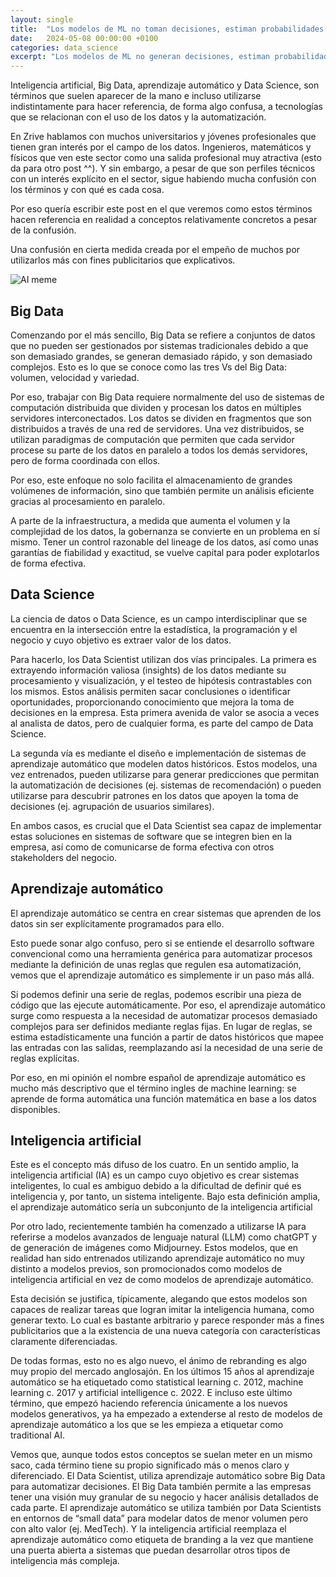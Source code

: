 ```yaml
---
layout: single
title:  "Los modelos de ML no toman decisiones, estiman probabilidades(*)"
date:   2024-05-08 00:00:00 +0100
categories: data_science
excerpt: "Los modelos de ML no generan decisiones, estiman probabilidades (*). Y entender esto es fundamental. Si hay un solo concepto que debería estar claro, es este."
---
```

Inteligencia artificial, Big Data, aprendizaje automático y Data Science, son términos que suelen aparecer de la mano e incluso utilizarse indistintamente para hacer referencia, de forma algo confusa, a tecnologías que se relacionan con el uso de los datos y la automatización.

En Zrive hablamos con muchos universitarios y jóvenes profesionales que tienen gran interés por el campo de los datos. Ingenieros, matemáticos y físicos que ven este sector como una salida profesional muy atractiva (esto da para otro post ^^). Y sin embargo, a pesar de que son perfiles técnicos con un interés explícito en el sector, sigue habiendo mucha confusión con los términos y con qué es cada cosa.

Por eso quería escribir este post en el que veremos como estos términos hacen referencia en realidad a conceptos relativamente concretos a pesar de la confusión. 

Una confusión en cierta medida creada por el empeño de muchos por utilizarlos más con fines publicitarios que explicativos.

![AI meme](/assets/images/ai_meme.jpg) 

## Big Data

Comenzando por el más sencillo, Big Data se refiere a conjuntos de datos que no pueden ser gestionados por sistemas tradicionales debido a que son demasiado grandes, se generan demasiado rápido, y son demasiado complejos. Esto es lo que se conoce como las tres Vs del Big Data: volumen, velocidad y variedad.

Por eso, trabajar con Big Data requiere normalmente del uso de sistemas de computación distribuida que dividen y procesan los datos en múltiples servidores interconectados. Los datos se dividen en fragmentos que son distribuidos a través de una red de servidores. Una vez distribuidos, se utilizan paradigmas de computación que permiten que cada servidor procese su parte de los datos en paralelo a todos los demás servidores, pero de forma coordinada con ellos.

Por eso, este enfoque no solo facilita el almacenamiento de grandes volúmenes de información, sino que también permite un análisis eficiente gracias al procesamiento en paralelo.

A parte de la infraestructura, a medida que aumenta el volumen y la complejidad de los datos, la gobernanza se convierte en un problema en sí mismo. Tener un control razonable del lineage de los datos, así como unas garantías de fiabilidad y exactitud, se vuelve capital para poder explotarlos de forma efectiva.

## Data Science

La ciencia de datos o Data Science, es un campo interdisciplinar que se encuentra en la intersección entre la estadística, la programación y el negocio y cuyo objetivo es extraer valor de los datos.

Para hacerlo, los Data Scientist utilizan dos vías principales. La primera es extrayendo información valiosa (insights) de los datos mediante su procesamiento y visualización, y el testeo de hipótesis contrastables con los mismos. Estos análisis permiten sacar conclusiones o identificar oportunidades, proporcionando conocimiento que mejora la toma de decisiones en la empresa. Esta primera avenida de valor se asocia a veces al analista de datos, pero de cualquier forma, es parte del campo de Data Science.

La segunda vía es mediante el diseño e implementación de sistemas de aprendizaje automático que modelen datos históricos. Estos modelos, una vez entrenados, pueden utilizarse para generar predicciones que permitan la automatización de decisiones (ej. sistemas de recomendación) o pueden utilizarse para descubrir patrones en los datos que apoyen la toma de decisiones (ej. agrupación de usuarios similares).

En ambos casos, es crucial que el Data Scientist sea capaz de implementar estas soluciones en sistemas de software que se integren bien en la empresa, así como de comunicarse de forma efectiva con otros stakeholders del negocio.

## Aprendizaje automático

El aprendizaje automático se centra en crear sistemas que aprenden de los datos sin ser explícitamente programados para ello.

Esto puede sonar algo confuso, pero si se entiende el desarrollo software convencional como una herramienta genérica para automatizar procesos mediante la definición de unas reglas que regulen esa automatización, vemos que el aprendizaje automático es simplemente ir un paso más allá.

Si podemos definir una serie de reglas, podemos escribir una pieza de código que las ejecute automáticamente. Por eso, el aprendizaje automático surge como respuesta a la necesidad de automatizar procesos demasiado complejos para ser definidos mediante reglas fijas. En lugar de reglas, se estima estadísticamente una función a partir de datos históricos que mapee las entradas con las salidas, reemplazando así la necesidad de una serie de reglas explícitas.

Por eso, en mi opinión el nombre español de aprendizaje automático es mucho más descriptivo que el término ingles de machine learning: se aprende de forma automática una función matemática en base a los datos disponibles.

## Inteligencia artificial

Este es el concepto más difuso de los cuatro. En un sentido amplio, la inteligencia artificial (IA) es un campo cuyo objetivo es crear sistemas inteligentes, lo cual es ambiguo debido a la dificultad de definir qué es inteligencia y, por tanto, un sistema inteligente. Bajo esta definición amplia, el aprendizaje automático sería un subconjunto de la inteligencia artificial

Por otro lado, recientemente también ha comenzado a utilizarse IA para referirse a modelos avanzados de lenguaje natural (LLM) como chatGPT y de generación de imágenes como Midjourney. Estos modelos, que en realidad han sido entrenados utilizando aprendizaje automático no muy distinto a modelos previos, son promocionados como modelos de inteligencia artificial en vez de como modelos de aprendizaje automático.

Esta decisión se justifica, típicamente, alegando que estos modelos son capaces de realizar tareas que logran imitar la inteligencia humana, como generar texto. Lo cual es bastante arbitrario y parece responder más a fines publicitarios que a la existencia de una nueva categoría con características claramente diferenciadas.

De todas formas, esto no es algo nuevo, el ánimo de rebranding es algo muy propio del mercado anglosajón. En los últimos 15 años al aprendizaje automático se ha etiquetado como statistical learning c. 2012, machine learning c. 2017 y artificial intelligence c. 2022. E incluso este último término, que empezó haciendo referencia únicamente a los nuevos modelos generativos, ya ha empezado a extenderse al resto de modelos de aprendizaje automático a los que se les empieza a etiquetar como traditional AI.


Vemos que, aunque todos estos conceptos se suelan meter en un mismo saco, cada término tiene su propio significado más o menos claro y diferenciado. El Data Scientist, utiliza aprendizaje automático sobre Big Data para automatizar decisiones. El Big Data también permite a las empresas tener una visión muy granular de su negocio y hacer análisis detallados de cada parte. El aprendizaje automático se utiliza también por Data Scientists en entornos de “small data” para modelar datos de menor volumen pero con alto valor (ej. MedTech). Y la inteligencia artificial reemplaza el aprendizaje automático como etiqueta de branding a la vez que mantiene una puerta abierta a sistemas que puedan desarrollar otros tipos de inteligencia más compleja.